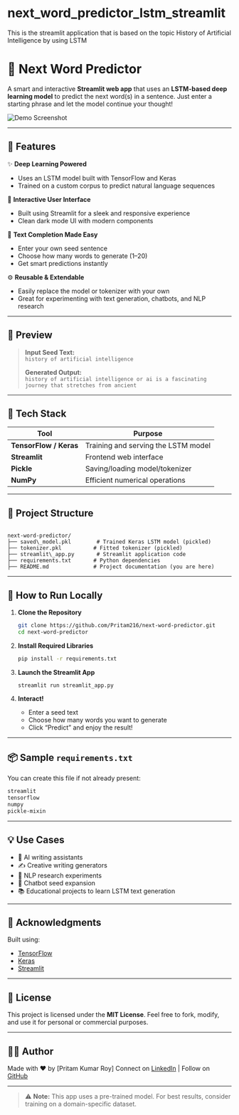 # next_word_predictor_lstm_streamlit

This is the streamlit application that is based on the topic History of Artificial Intelligence by using LSTM

# 🧠 Next Word Predictor

A smart and interactive **Streamlit web app** that uses an **LSTM-based deep learning model** to predict the next word(s) in a sentence. Just enter a starting phrase and let the model continue your thought!

![Demo Screenshot](next_word_predictor_lstm_streamlit\image.png)

---

## 🌟 Features

✨ **Deep Learning Powered**

- Uses an LSTM model built with TensorFlow and Keras
- Trained on a custom corpus to predict natural language sequences

🎯 **Interactive User Interface**

- Built using Streamlit for a sleek and responsive experience
- Clean dark mode UI with modern components

📝 **Text Completion Made Easy**

- Enter your own seed sentence
- Choose how many words to generate (1–20)
- Get smart predictions instantly

⚙️ **Reusable & Extendable**

- Easily replace the model or tokenizer with your own
- Great for experimenting with text generation, chatbots, and NLP research

---

## 📸 Preview

> **Input Seed Text:**  
> `history of artificial intelligence`
>
> **Generated Output:**  
> `history of artificial intelligence or ai is a fascinating journey that stretches from ancient`

---

## 🧰 Tech Stack

| Tool                   | Purpose                             |
| ---------------------- | ----------------------------------- |
| **TensorFlow / Keras** | Training and serving the LSTM model |
| **Streamlit**          | Frontend web interface              |
| **Pickle**             | Saving/loading model/tokenizer      |
| **NumPy**              | Efficient numerical operations      |

---

## 📁 Project Structure

```

next-word-predictor/
├── saved\_model.pkl        # Trained Keras LSTM model (pickled)
├── tokenizer.pkl          # Fitted tokenizer (pickled)
├── streamlit\_app.py       # Streamlit application code
├── requirements.txt       # Python dependencies
├── README.md              # Project documentation (you are here)

```

---

## 🚀 How to Run Locally

1. **Clone the Repository**
   ```bash
   git clone https://github.com/Pritam216/next-word-predictor.git
   cd next-word-predictor
   ```


2. **Install Required Libraries**

   ```bash
   pip install -r requirements.txt
   ```

3. **Launch the Streamlit App**

   ```bash
   streamlit run streamlit_app.py
   ```

4. **Interact!**

   * Enter a seed text
   * Choose how many words you want to generate
   * Click “Predict” and enjoy the result!

---

## 📦 Sample `requirements.txt`

You can create this file if not already present:

```txt
streamlit
tensorflow
numpy
pickle-mixin
```

---

## 💡 Use Cases

* 🤖 AI writing assistants
* ✍️ Creative writing generators
* 🧠 NLP research experiments
* 💬 Chatbot seed expansion
* 📚 Educational projects to learn LSTM text generation

---

## 🙌 Acknowledgments

Built using:

* [TensorFlow](https://www.tensorflow.org/)
* [Keras](https://keras.io/)
* [Streamlit](https://streamlit.io/)

---

## 📃 License

This project is licensed under the **MIT License**.
Feel free to fork, modify, and use it for personal or commercial purposes.

---

## 👨‍💻 Author

Made with ❤️ by \[Pritam Kumar Roy]
Connect on [LinkedIn](https://www.linkedin.com/in/pritamkumarroy/) | Follow on [GitHub](https://github.com/Pritam216)

---

> ⚠️ **Note:** This app uses a pre-trained model. For best results, consider training on a domain-specific dataset.

```
